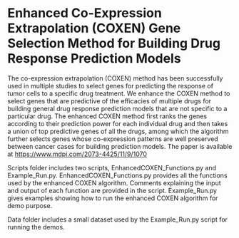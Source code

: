 # Enhanced Co-Expression Extrapolation (COXEN) Gene Selection Method for Building Drug Response Prediction Models

The co-expression extrapolation (COXEN) method has been successfully used in multiple studies to select genes for predicting the response of tumor cells to a specific drug treatment. We enhance the COXEN method to select genes that are predictive of the efficacies of multiple drugs for building general drug response prediction models that are not specific to a particular drug. The enhanced COXEN method first ranks the genes according to their prediction power for each individual drug and then takes a union of top predictive genes of all the drugs, among which the algorithm further selects genes whose co-expression patterns are well preserved between cancer cases for building prediction models. The paper is available at https://www.mdpi.com/2073-4425/11/9/1070

Scripts folder includes two scripts, EnhancedCOXEN_Functions.py and Example_Run.py. EnhancedCOXEN_Functions.py provides all the functions used by the enhanced COXEN algorithm. Comments explaining the input and output of each function are provided in the script. Example_Run.py gives examples showing how to run the enhanced COXEN algorithm for demo purpose.

Data folder includes a small dataset used by the Example_Run.py script for running the demos.
